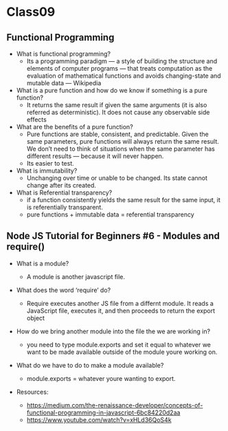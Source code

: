 # Class09
## Functional Programming

- What is functional programming?
  - Its a programming paradigm — a style of building the structure and elements of computer programs — that treats computation as the evaluation of mathematical functions and avoids changing-state and mutable data — Wikipedia
- What is a pure function and how do we know if something is a pure function?
  - It returns the same result if given the same arguments (it is also referred as deterministic). It does not cause any observable side effects
- What are the benefits of a pure function?
  - Pure functions are stable, consistent, and predictable. Given the same parameters, pure functions will always return the same result. We don’t need to think of situations when the same parameter has different results — because it will never happen.
  - Its easier to test.
- What is immutability?
  - Unchanging over time or unable to be changed. Its state cannot change after its created.
- What is Referential transparency?
  - if a function consistently yields the same result for the same input, it is referentially transparent.
  - pure functions + immutable data = referential transparency


## Node JS Tutorial for Beginners #6 - Modules and require()
- What is a module?
  - A module is another javascript file.
- What does the word ‘require’ do?
  -  Require executes another JS file from a differnt module. It reads a JavaScript file, executes it, and then proceeds to return the export object
- How do we bring another module into the file the we are working in?
  - you need to type module.exports and set it equal to whatever we want to be made available outside of the module youre working on.
- What do we have to do to make a module available?
  - module.exports = whatever youre wanting to export.


- Resources:
  - <https://medium.com/the-renaissance-developer/concepts-of-functional-programming-in-javascript-6bc84220d2aa>
  - <https://www.youtube.com/watch?v=xHLd36QoS4k>
